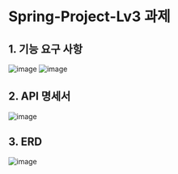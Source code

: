 # Spring-Project-Lv3 과제
## 1. 기능 요구 사항
![image](https://github.com/baekgomsuyeom/Spring-Project-Lv3/assets/117441902/1841af7f-05d8-4226-b2a3-6b21b83a8e02)
![image](https://github.com/baekgomsuyeom/Spring-Project-Lv3/assets/117441902/4376688d-987b-4070-836a-4f6076a4696d)

## 2. API 명세서
![image](https://github.com/baekgomsuyeom/Spring-Project-Lv3/assets/117441902/99033fa4-21c5-4962-9821-d9d7b8538ea0)

## 3. ERD
![image](https://github.com/baekgomsuyeom/Spring-Project-Lv3/assets/117441902/bdc515d7-0ccd-4c9b-836e-5a0cad4b3cb5)
